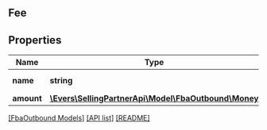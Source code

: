 ## Fee

## Properties

Name | Type | Description | Notes
------------ | ------------- | ------------- | -------------
**name** | **string** | The type of fee. |
**amount** | [**\Evers\SellingPartnerApi\Model\FbaOutbound\Money**](Money.md) |  |

[[FbaOutbound Models]](../) [[API list]](../../Api) [[README]](../../../README.md)
